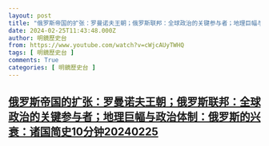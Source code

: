 ```yaml
---
layout: post
title: "俄罗斯帝国的扩张：罗曼诺夫王朝；俄罗斯联邦：全球政治的关键参与者；地理巨幅与政治体制：俄罗斯的兴衰：诸国简史10分钟20240225"
date: 2024-02-25T11:43:48.000Z
author: 明鏡歷史台
from: https://www.youtube.com/watch?v=cWjcAUyTWHQ
tags: [ 明鏡歷史台 ]
comments: True
categories: [ 明鏡歷史台 ]
---
```

<!--1708861428000-->
[俄罗斯帝国的扩张：罗曼诺夫王朝；俄罗斯联邦：全球政治的关键参与者；地理巨幅与政治体制：俄罗斯的兴衰：诸国简史10分钟20240225](https://www.youtube.com/watch?v=cWjcAUyTWHQ)
------

<div>

</div>
